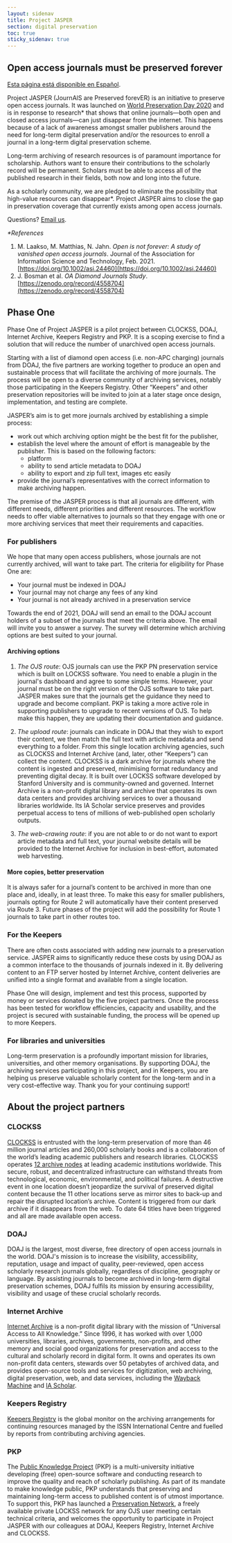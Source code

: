 ```yaml
---
layout: sidenav
title: Project JASPER
section: digital preservation
toc: true
sticky_sidenav: true
---
```


## Open access journals must be preserved forever

[Esta página está disponible en Español](https://docs.google.com/document/d/1dCxZYO0HDmFWMyazbkayZJtpCYkO9AIf0xqw-z55rU0/edit?usp=sharing).

Project JASPER (JournAlS are Preserved forevER) is an initiative to preserve open access journals. It was launched on [World Preservation Day 2020](https://www.dpconline.org/events/world-digital-preservation-day) and is in response to research* that shows that online journals—both open and closed access journals—can just disappear from the internet. This happens because of a lack of awareness amongst smaller publishers around the need for long-term digital preservation and/or the resources to enroll a journal in a long-term digital preservation scheme.

Long-term archiving of research resources is of paramount importance for scholarship. Authors want to ensure their contributions to the scholarly record will be permanent. Scholars must be able to access all of the published research in their fields, both now and long into the future. 

As a scholarly community, we are pledged to eliminate the possibility that high-value resources can disappear*. Project JASPER aims to close the gap in preservation coverage that currently exists among open access journals.

Questions? [Email us](mailto:preservation@doaj.org).

_*References_

1. M. Laakso, M. Matthias, N. Jahn. _Open is not forever: A study of vanished open access journals_. Journal of the Association for Information Science and Technology, Feb. 2021. [https://doi.org/10.1002/asi.24460](https://doi.org/10.1002/asi.24460)
2. J. Bosman et al. _OA Diamond Journals Study_. [https://zenodo.org/record/4558704](https://zenodo.org/record/4558704)

## Phase One
Phase One of Project JASPER is a pilot project between CLOCKSS, DOAJ, Internet Archive, Keepers Registry and PKP. It is a scoping exercise to find a solution that will reduce the number of unarchived open access journals. 

Starting with a list of diamond open access (i.e. non-APC charging) journals from DOAJ, the five partners are working together to produce an open and sustainable process that will facilitate the archiving of more journals. The process will be open to a diverse community of archiving services, notably those participating in the Keepers Registry. Other “Keepers” and other preservation repositories will be invited to join at a later stage once design, implementation, and testing are complete.

JASPER’s aim is to get more journals archived by establishing a simple process:

- work out which archiving option might be the best fit for the publisher, 
- establish the level where the amount of effort is manageable by the publisher. This is based on the following factors:
  - platform
  - ability to send article metadata to DOAJ
  - ability to export and zip full text, images etc easily
- provide the journal’s representatives with the correct information to make archiving happen.

The premise of the JASPER process is that all journals are different, with different needs, different priorities and different resources. The workflow needs to offer viable alternatives to journals so that they engage with one or more archiving services that meet their requirements and capacities. 

### For publishers
We hope that many open access publishers, whose journals are not currently archived, will want to take part. The criteria for eligibility for Phase One are:

- Your journal must be indexed in DOAJ
- Your journal may not charge any fees of any kind
- Your journal is not already archived in a preservation service

Towards the end of 2021, DOAJ will send an email to the DOAJ account holders of a subset of the journals that meet the criteria above. The email will invite you to answer a survey. The survey will determine which archiving options are best suited to your journal.

#### Archiving options
1. *The OJS route*: OJS journals can use the PKP PN preservation service which is built on LOCKSS software. You need to enable a plugin in the journal's dashboard and agree to some simple terms. However, your journal must be on the right version of the OJS software to take part. JASPER makes sure that the journals get the guidance they need to upgrade and become compliant.  PKP is taking a more active role in supporting publishers to upgrade to recent versions of OJS. To help make this happen, they are updating their documentation and guidance.

2. *The upload route*: journals can indicate in DOAJ that they wish to export their content, we then match the full text with article metadata and send everything to a folder. From this single location archiving agencies, such as CLOCKSS and Internet Archive (and, later, other “Keepers”) can collect the content. CLOCKSS is a dark archive for journals where the content is ingested and preserved, minimising format redundancy and preventing digital decay. It is built over LOCKSS software developed by Stanford University and is community-owned and governed. Internet Archive is a non-profit digital library and archive that operates its own data centers and provides archiving services to over a thousand libraries worldwide. Its IA Scholar service preserves and provides perpetual access to tens of millions of web-published open scholarly outputs.

3. *The web-crawing route*: if you are not able to or do not want to export article metadata and full text, your journal website details will be provided to the Internet Archive for inclusion in best-effort, automated web harvesting.

#### More copies, better preservation
It is always safer for a journal’s content to be archived in more than one place and, ideally, in at least three. To make this easy for smaller publishers, journals opting for Route 2 will automatically have their content preserved via Route 3. Future phases of the project will add the possibility for Route 1 journals to take part in other routes too.

### For the Keepers
There are often costs associated with adding new journals to a preservation service. JASPER aims to significantly reduce these costs by using DOAJ as a common interface to the thousands of journals indexed in it. By delivering content to an FTP server hosted by Internet Archive, content deliveries are unified into a single format and available from a single location.

Phase One will design, implement and test this process, supported by money or services donated by the five project partners. Once the process has been tested for workflow efficiencies, capacity and usability, and the project is secured with sustainable funding, the process will be opened up to more Keepers.

### For libraries and universities
Long-term preservation is a profoundly important mission for libraries, universities, and other memory organisations. By supporting DOAJ, the archiving services participating in this project, and in Keepers, you are helping us preserve valuable scholarly content for the long-term and in a very cost-effective way. Thank you for your continuing support!

## About the project partners

### CLOCKSS
[CLOCKSS](https://clockss.org/) is entrusted with the long-term preservation of more than 46 million journal articles and 260,000 scholarly books and is a collaboration of the world’s leading academic publishers and research libraries. CLOCKSS operates [12 archive nodes](https://clockss.org/archive-nodes/) at leading academic institutions worldwide. This secure, robust, and decentralized infrastructure can withstand threats from technological, economic, environmental, and political failures. A destructive event in one location doesn’t jeopardize the survival of preserved digital content because the 11 other locations serve as mirror sites to back-up and repair the disrupted location’s archive. Content is triggered from our dark archive if it disappears from the web. To date 64 titles have been triggered and all are made available open access.

### DOAJ
DOAJ is the largest, most diverse, free directory of open access journals in the world. DOAJ's mission is to increase the visibility, accessibility, reputation, usage and impact of quality, peer-reviewed, open access scholarly research journals globally, regardless of discipline, geography or language. By assisting journals to become archived in long-term digital preservation schemes, DOAJ fulfils its mission by ensuring accessibility, visibility and usage of these crucial scholarly records. 

### Internet Archive
[Internet Archive](https://archive.org/) is a non-profit digital library with the mission of “Universal Access to All Knowledge.” Since 1996, it has worked with over 1,000 universities, libraries, archives, governments, non-profits, and other memory and social good organizations for preservation and access to the cultural and scholarly record in digital form. It owns and operates its own non-profit data centers, stewards over 50 petabytes of archived data, and provides open-source tools and services for digitization, web archiving, digital preservation, web, and data services, including the [Wayback Machine](https://web.archive.org/) and [IA Scholar](https://scholar.archive.org/). 

### Keepers Registry
[Keepers Registry](https://keepers.issn.org) is the global monitor on the archiving arrangements for continuing resources managed by the ISSN International Centre and fuelled by reports from contributing archiving agencies. 

### PKP
The [Public Knowledge Project](https://pkp.sfu.ca/) (PKP) is a multi-university initiative developing (free) open-source software and conducting research to improve the quality and reach of scholarly publishing. As part of its mandate to make knowledge public, PKP understands that preserving and maintaining long-term access to published content is of utmost importance. To support this, PKP has launched a [Preservation Network](https://pkp.sfu.ca/pkp-pn/), a freely available private LOCKSS network for any OJS user meeting certain technical criteria, and welcomes the opportunity to participate in Project JASPER with our colleagues at DOAJ, Keepers Registry, Internet Archive and CLOCKSS. 
